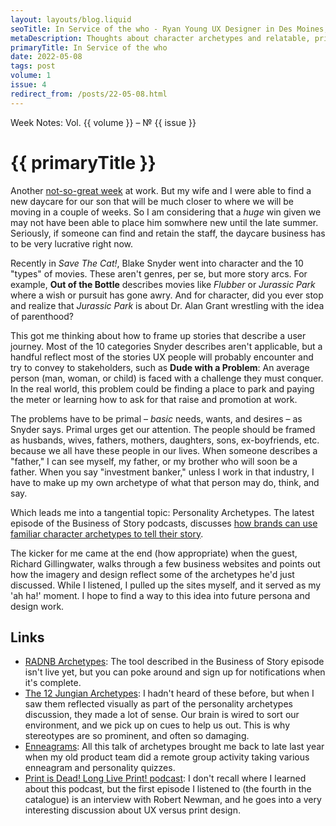 ```yaml
---
layout: layouts/blog.liquid
seoTitle: In Service of the who - Ryan Young UX Designer in Des Moines, Iowa
metaDescription: Thoughts about character archetypes and relatable, primal problems in storytelling.
primaryTitle: In Service of the who
date: 2022-05-08
tags: post
volume: 1
issue: 4
redirect_from: /posts/22-05-08.html
---
```


<span class="small-text-16 eyebrow">Week Notes: Vol. {{ volume }} &ndash; &numero; {{ issue }}</span>
# {{ primaryTitle }}
Another <a href="https://www.kcci.com/article/west-des-moines-iowa-hy-vee-announces-another-round-of-layoffs/39929234" targe="_blank">not-so-great week</a> at work. But my wife and I were able to find a new daycare for our son that will be much closer to where we will be moving in a couple of weeks. So I am considering that a *huge* win given we may not have been able to place him somwhere new until the late summer. Seriously, if someone can find and retain the staff, the daycare business has to be very lucrative right now.

Recently in *Save The Cat!*, Blake Snyder went into character and the 10 "types" of movies. These aren't genres, per se, but more story arcs. For example, **Out of the Bottle** describes movies like *Flubber* or *Jurassic Park* where a wish or pursuit has gone awry. And for character, did you ever stop and realize that *Jurassic Park* is about Dr. Alan Grant wrestling with the idea of parenthood?

This got me thinking about how to frame up stories that describe a user journey. Most of the 10 categories Snyder describes aren't applicable, but a handful reflect most of the stories UX people will probably encounter and try to convey to stakeholders, such as **Dude with a Problem**: An average person (man, woman, or child) is faced with a challenge they must conquer. In the real world, this problem could be finding a place to park and paying the meter or learning how to ask for that raise and promotion at work.
 
 The problems have to be primal – *basic* needs, wants, and desires – as Snyder says. Primal urges get our attention. The people should be framed as husbands, wives, fathers, mothers, daughters, sons, ex-boyfriends, etc. because we all have these people in our lives. When someone describes a "father," I can see myself, my father, or my brother who will soon be a father. When you say "investment banker," unless I work in that industry, I have to make up my own archetype of what that person may do, think, and say.

 Which leads me into a tangential topic: Personality Archetypes. The latest episode of the Business of Story podcasts, discusses <a href="https://businessofstory.com/podcast/brand-archetype-tells-brand-story/" target="_blank">how brands can use familiar character archetypes to tell their story</a>.

 The kicker for me came at the end (how appropriate) when the guest, Richard Gillingwater, walks through a few business websites and points out how the imagery and design reflect some of the archetypes he'd just discussed. While I listened, I pulled up the sites myself, and it served as my 'ah ha!' moment. I hope to find a way to this idea into future persona and design work.

## Links
- <a href="https://www.radnb.com/" target="_blank">RADNB Archetypes</a>: The tool described in the Business of Story episode isn't live yet, but you can poke around and sign up for notifications when it's complete.
- <a href="https://conorneill.com/2018/04/21/understanding-personality-the-12-jungian-archetypes/" target="_blank">The 12 Jungian Archetypes</a>: I hadn't heard of these before, but when I saw them reflected visually as part of the personality archetypes discussion, they made a lot of sense. Our brain is wired to sort our environment, and we pick up on cues to help us out. This is why stereotypes are so prominent, and often so damaging.
- <a href="https://www.truity.com/enneagram/what-is-enneagram" target="_blank">Enneagrams</a>: All this talk of archetypes brought me back to late last year when my old product team did a remote group activity taking various enneagram and personality quizzes.
- <a href="https://open.spotify.com/episode/7orPMWRxXrK65onPbLulyf?si=I0-ByZN4TPGJrQsj6oXqCA" target="_blank">Print is Dead! Long Live Print! podcast</a>: I don't recall where I learned about this podcast, but the first episode I listened to (the fourth in the catalogue) is an interview with Robert Newman, and he goes into a very interesting discussion about UX versus print design.